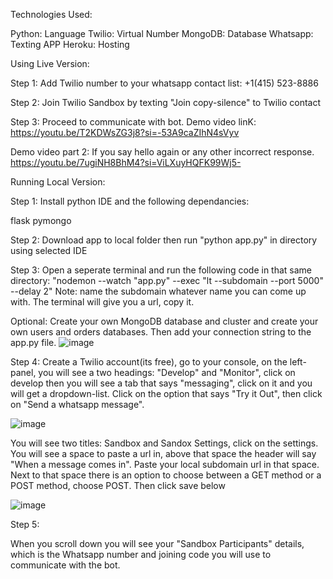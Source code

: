 Technologies Used:

Python: Language
Twilio: Virtual Number
MongoDB: Database
Whatsapp: Texting APP
Heroku: Hosting

Using Live Version:

Step 1:
Add Twilio number to your whatsapp contact list:
+1(415) 523-8886

Step 2:
Join Twilio Sandbox by texting "Join copy-silence" to Twilio contact

Step 3:
Proceed to communicate with bot.
Demo video linK:
https://youtu.be/T2KDWsZG3j8?si=-53A9caZIhN4sVyv

Demo video part 2:
If you say hello again or any other incorrect response.
https://youtu.be/7ugiNH8BhM4?si=ViLXuyHQFK99Wj5-


Running Local Version:

Step 1:
Install python IDE and the following dependancies:

flask
pymongo

Step 2:
Download app to local folder then run "python app.py" in directory using selected IDE

Step 3:
Open a seperate terminal and run the following code in that same directory: "nodemon --watch "app.py" --exec "lt --subdomain <subdomainname> --port 5000" --delay 2"
Note: name the subdomain whatever name you can come up with. The terminal will give you a url, copy it.

Optional:
Create your own MongoDB database and cluster and create your own users and orders databases. Then add your connection string to the app.py file.
![image](https://github.com/thefoenixweb/Automated-Whatsapp-clinic/assets/71729650/c28d4b42-da8b-4881-93ba-08be3196715c)


Step 4: 
Create a Twilio account(its free), go to your console, on the left-panel, you will see a two headings: "Develop" and "Monitor", click on develop then you will see a tab that says "messaging", click on it and you will get a dropdown-list. 
Click on the option that says "Try it Out", then click on "Send a whatsapp message".

![image](https://github.com/thefoenixweb/Automated-Whatsapp-clinic/assets/71729650/cea968da-8d51-43da-ba58-794fc6cd767e)

You will see two titles: Sandbox and Sandox Settings, click on the settings.
You will see a space to paste a url in, above that space the header will say "When a message comes in". Paste your local subdomain url in that space.
Next to that space there is an option to choose between a GET method or a POST method, choose POST. 
Then click save below

![image](https://github.com/thefoenixweb/Automated-Whatsapp-clinic/assets/71729650/43040a91-fefe-43f6-8a97-9364e144ea64)

Step 5:

When you scroll down you will see your "Sandbox Participants" details, which is the Whatsapp number and joining code you will use to communicate with the bot. 

